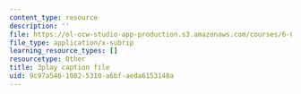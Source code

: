 ```yaml
---
content_type: resource
description: ''
file: https://ol-ocw-studio-app-production.s3.amazonaws.com/courses/6-0001-introduction-to-computer-science-and-programming-in-python-fall-2016/9c97a54610825310a6bfaeda6153148a_EFCdr_43qmU.vtt
file_type: application/x-subrip
learning_resource_types: []
resourcetype: Other
title: 3play caption file
uid: 9c97a546-1082-5310-a6bf-aeda6153148a
---
```

